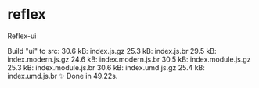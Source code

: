 # reflex

Reflex-ui

Build "ui" to src:
30.6 kB: index.js.gz
25.3 kB: index.js.br
29.5 kB: index.modern.js.gz
24.6 kB: index.modern.js.br
30.5 kB: index.module.js.gz
25.3 kB: index.module.js.br
30.6 kB: index.umd.js.gz
25.4 kB: index.umd.js.br
✨ Done in 49.22s.
